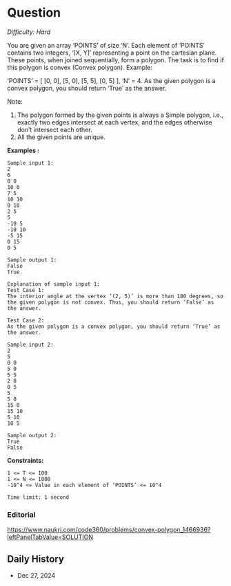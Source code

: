 # Question 

_Difficulty: Hard_

You are given an array ‘POINTS’ of size ‘N’. Each element of ‘POINTS’ contains two integers, ‘[X, Y]’ representing a point on the cartesian plane. These points, when joined sequentially, form a polygon. The task is to find if this polygon is convex (Convex polygon).
Example:

‘POINTS’ = [ [0, 0], [5, 0], [5, 5], [0, 5] ], ‘N’ = 4.
As the given polygon is a convex polygon, you should return ‘True’ as the answer.

Note:
1. The polygon formed by the given points is always a Simple polygon, i.e., exactly two edges intersect at each vertex, and the edges otherwise don’t intersect each other.
2. All the given points are unique.

**Examples :**
```
Sample input 1:
2
6
0 0
10 0
7 5
10 10
0 10
2 5
5
-10 5
-10 10
-5 15
0 15
0 5

Sample output 1:
False
True

Explanation of sample input 1:
Test Case 1:
The interior angle at the vertex ‘(2, 5)’ is more than 180 degrees, so the given polygon is not convex. Thus, you should return ‘False’ as the answer.

Test Case 2:
As the given polygon is a convex polygon, you should return ‘True’ as the answer.

Sample input 2:
2
5
0 0
5 0
5 5
2 8
0 5
5
5 0
15 0
15 10
5 10
10 5 

Sample output 2:
True
False
```

**Constraints:**
```
1 <= T <= 100
1 <= N <= 1000
-10^4 <= Value in each element of ‘POINTS’ <= 10^4

Time limit: 1 second
```

### Editorial
https://www.naukri.com/code360/problems/convex-polygon_1466936?leftPanelTabValue=SOLUTION

## Daily History
- Dec 27, 2024